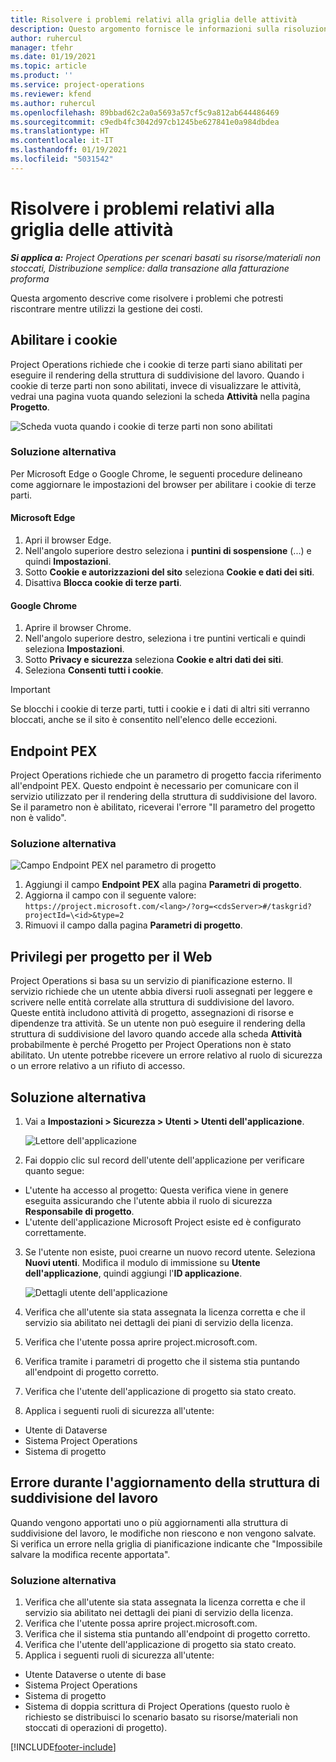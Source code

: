 ```yaml
---
title: Risolvere i problemi relativi alla griglia delle attività
description: Questo argomento fornisce le informazioni sulla risoluzione dei problemi necessaria quando si utilizza la griglia delle attività.
author: ruhercul
manager: tfehr
ms.date: 01/19/2021
ms.topic: article
ms.product: ''
ms.service: project-operations
ms.reviewer: kfend
ms.author: ruhercul
ms.openlocfilehash: 89bbad62c2a0a5693a57cf5c9a812ab644486469
ms.sourcegitcommit: c9edb4fc3042d97cb1245be627841e0a984dbdea
ms.translationtype: HT
ms.contentlocale: it-IT
ms.lasthandoff: 01/19/2021
ms.locfileid: "5031542"
---
```

# <a name="troubleshoot-working-in-the-task-grid"></a>Risolvere i problemi relativi alla griglia delle attività 

_**Si applica a:** Project Operations per scenari basati su risorse/materiali non stoccati, Distribuzione semplice: dalla transazione alla fatturazione proforma_

Questa argomento descrive come risolvere i problemi che potresti riscontrare mentre utilizzi la gestione dei costi.

## <a name="enable-cookies"></a>Abilitare i cookie

Project Operations richiede che i cookie di terze parti siano abilitati per eseguire il rendering della struttura di suddivisione del lavoro. Quando i cookie di terze parti non sono abilitati, invece di visualizzare le attività, vedrai una pagina vuota quando selezioni la scheda **Attività** nella pagina **Progetto**.

![Scheda vuota quando i cookie di terze parti non sono abilitati](media/blankschedule.png)


### <a name="workaround"></a>Soluzione alternativa
Per Microsoft Edge o Google Chrome, le seguenti procedure delineano come aggiornare le impostazioni del browser per abilitare i cookie di terze parti.

#### <a name="microsoft-edge"></a>Microsoft Edge

1. Apri il browser Edge.
2. Nell'angolo superiore destro seleziona i **puntini di sospensione** (...) e quindi **Impostazioni**.
3. Sotto **Cookie e autorizzazioni del sito** seleziona **Cookie e dati dei siti**.
4. Disattiva **Blocca cookie di terze parti**.

#### <a name="google-chrome"></a>Google Chrome

1. Aprire il browser Chrome.
2. Nell'angolo superiore destro, seleziona i tre puntini verticali e quindi seleziona **Impostazioni**.
3. Sotto **Privacy e sicurezza** seleziona **Cookie e altri dati dei siti**.
4. Seleziona **Consenti tutti i cookie**.

> [!IMPORTANT]
> Se blocchi i cookie di terze parti, tutti i cookie e i dati di altri siti verranno bloccati, anche se il sito è consentito nell'elenco delle eccezioni.

## <a name="pex-endpoint"></a>Endpoint PEX

Project Operations richiede che un parametro di progetto faccia riferimento all'endpoint PEX. Questo endpoint è necessario per comunicare con il servizio utilizzato per il rendering della struttura di suddivisione del lavoro. Se il parametro non è abilitato, riceverai l'errore "Il parametro del progetto non è valido". 

### <a name="workaround"></a>Soluzione alternativa
 ![Campo Endpoint PEX nel parametro di progetto](media/projectparameter.png)

1. Aggiungi il campo **Endpoint PEX** alla pagina **Parametri di progetto**.
2. Aggiorna il campo con il seguente valore: `https://project.microsoft.com/<lang>/?org=<cdsServer>#/taskgrid?projectId=\<id>&type=2`
3. Rimuovi il campo dalla pagina **Parametri di progetto**.

## <a name="privileges-for-project-for-the-web"></a>Privilegi per progetto per il Web

Project Operations si basa su un servizio di pianificazione esterno. Il servizio richiede che un utente abbia diversi ruoli assegnati per leggere e scrivere nelle entità correlate alla struttura di suddivisione del lavoro. Queste entità includono attività di progetto, assegnazioni di risorse e dipendenze tra attività. Se un utente non può eseguire il rendering della struttura di suddivisione del lavoro quando accede alla scheda **Attività** probabilmente è perché Progetto per Project Operations non è stato abilitato. Un utente potrebbe ricevere un errore relativo al ruolo di sicurezza o un errore relativo a un rifiuto di accesso.


## <a name="workaround"></a>Soluzione alternativa

1. Vai a **Impostazioni > Sicurezza > Utenti > Utenti dell'applicazione**.  

   ![Lettore dell'applicazione](media/applicationuser.jpg)
   
2. Fai doppio clic sul record dell'utente dell'applicazione per verificare quanto segue:

 - L'utente ha accesso al progetto: Questa verifica viene in genere eseguita assicurando che l'utente abbia il ruolo di sicurezza **Responsabile di progetto**.
 - L'utente dell'applicazione Microsoft Project esiste ed è configurato correttamente.
 
3. Se l'utente non esiste, puoi crearne un nuovo record utente. Seleziona **Nuovi utenti**. Modifica il modulo di immissione su **Utente dell'applicazione**, quindi aggiungi l'**ID applicazione**.

   ![Dettagli utente dell'applicazione](media/applicationuserdetails.jpg)

4. Verifica che all'utente sia stata assegnata la licenza corretta e che il servizio sia abilitato nei dettagli dei piani di servizio della licenza.
5. Verifica che l'utente possa aprire project.microsoft.com.
6. Verifica tramite i parametri di progetto che il sistema stia puntando all'endpoint di progetto corretto.
7. Verifica che l'utente dell'applicazione di progetto sia stato creato.
8. Applica i seguenti ruoli di sicurezza all'utente:

  - Utente di Dataverse
  - Sistema Project Operations
  - Sistema di progetto

## <a name="error-when-updating-the-work-breakdown-structure"></a>Errore durante l'aggiornamento della struttura di suddivisione del lavoro

Quando vengono apportati uno o più aggiornamenti alla struttura di suddivisione del lavoro, le modifiche non riescono e non vengono salvate. Si verifica un errore nella griglia di pianificazione indicante che "Impossibile salvare la modifica recente apportata".

### <a name="workaround"></a>Soluzione alternativa

1. Verifica che all'utente sia stata assegnata la licenza corretta e che il servizio sia abilitato nei dettagli dei piani di servizio della licenza.
2. Verifica che l'utente possa aprire project.microsoft.com.
3. Verifica che il sistema stia puntando all'endpoint di progetto corretto.
4. Verifica che l'utente dell'applicazione di progetto sia stato creato.
5. Applica i seguenti ruoli di sicurezza all'utente:
  
  - Utente Dataverse o utente di base
  - Sistema Project Operations
  - Sistema di progetto
  - Sistema di doppia scrittura di Project Operations (questo ruolo è richiesto se distribuisci lo scenario basato su risorse/materiali non stoccati di operazioni di progetto).


[!INCLUDE[footer-include](../includes/footer-banner.md)]